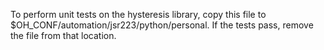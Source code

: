 To perform unit tests on the hysteresis library, copy this file to $OH_CONF/automation/jsr223/python/personal.
If the tests pass, remove the file from that location.
